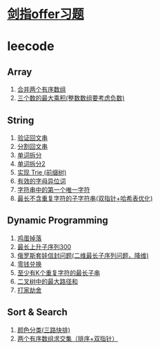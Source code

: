 # [剑指offer习题](https://github.com/AnnieTYF/CountingToOffer/blob/master/%E5%89%91%E6%8C%87offer.md)

# leecode
## Array
1. [合并两个有序数组](https://github.com/AnnieTYF/CountingToOffer/blob/master/src/main/java/leecode/Array/MergeTwoSortedArray.java)
1. [三个数的最大乘积(整数数组要考虑负数)](https://github.com/AnnieTYF/CountingToOffer/blob/master/src/main/java/leecode/Array/MaximumProduct.java)
## String 
1. [验证回文串](https://github.com/AnnieTYF/CountingToOffer/blob/master/src/main/java/leecode/String/isStringPalindrome.java)
1. [分割回文串](https://github.com/AnnieTYF/CountingToOffer/blob/master/src/main/java/leecode/String/PalindromePartitioning.java)
1. [单词拆分](https://github.com/AnnieTYF/CountingToOffer/blob/master/src/main/java/leecode/String/WordBreak.java)
1. [单词拆分2](https://github.com/AnnieTYF/CountingToOffer/blob/master/src/main/java/leecode/String/WordBreak2.java)
1. [实现 Trie (前缀树)](https://github.com/AnnieTYF/CountingToOffer/blob/master/src/main/java/leecode/String/Trie.java)
1. [有效的字母异位词](https://github.com/AnnieTYF/CountingToOffer/blob/master/src/main/java/leecode/String/IsAnagram.java)
1. [字符串中的第一个唯一字符](https://github.com/AnnieTYF/CountingToOffer/blob/master/src/main/java/leecode/String/FirstUniqChar.java)
1. [最长不含重复字符的子字符串(双指针+哈希表优化)](https://github.com/AnnieTYF/CountingToOffer/blob/master/src/main/java/leecode/String/LengthOfLongestSubstring.java)
## Dynamic Programming
1. [鸡蛋掉落](https://github.com/AnnieTYF/CountingToOffer/blob/master/src/main/java/leecode/DynamicProgramming/eggDrops.java)
1. [最长上升子序列300](https://github.com/AnnieTYF/CountingToOffer/blob/master/src/main/java/leecode/DynamicProgramming/LengthOfLiftingSubList.java)
1. [俄罗斯套娃信封问题(二维最长子序列问题，降维)](https://github.com/AnnieTYF/CountingToOffer/blob/master/src/main/java/leecode/DynamicProgramming/MaxEnvelopes.java)
1. [零钱兑换](https://github.com/AnnieTYF/CountingToOffer/blob/master/src/main/java/leecode/DynamicProgramming/CoinChange.java)
1. [至少有K个重复字符的最长子串](https://github.com/AnnieTYF/CountingToOffer/blob/master/src/main/java/leecode/DynamicProgramming/LongestSubstring.java)
1. [二叉树中的最大路径和
](https://github.com/AnnieTYF/CountingToOffer/blob/master/src/main/java/leecode/DynamicProgramming/BSTmaxPathSum.java)
1. [打家劫舍](https://github.com/AnnieTYF/CountingToOffer/blob/master/src/main/java/leecode/DynamicProgramming/Rob.java)
## Sort & Search
1. [颜色分类(三路快排)](https://github.com/AnnieTYF/CountingToOffer/blob/master/src/main/java/leecode/SortAndSearch/SortColors.java)
1. [两个有序数组求交集（排序+双指针）](https://github.com/AnnieTYF/CountingToOffer/blob/master/src/main/java/leecode/SortAndSearch/TwoArrayIntersection.java)

